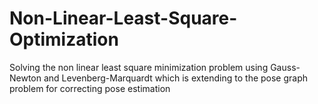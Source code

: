 # Non-Linear-Least-Square-Optimization

Solving the non linear least square minimization problem using Gauss-Newton and Levenberg-Marquardt which is extending to the pose graph problem for correcting pose estimation
